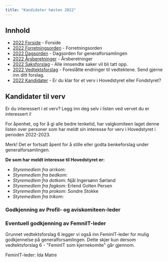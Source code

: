 ```yaml
---
title: "Kandidater høsten 2022"
---
```


## Innhold  
* [2022 Forside](/wiki/online/generalforsamlingen/genfors2022h)   - Forside
* [2022 Forretningsorden](/wiki/online/generalforsamlingen/genfors2022h/forretningsorden) - Forretningsorden
* [2022 Dagsorden](/wiki/online/generalforsamlingen/genfors2022h/dagsorden) - Dagsorden for generalforsamlingen
* [2022 Årsberetninger](/wiki/online/generalforsamlingen/genfors2022h/aarsberetninger) - Årsberetninger
* [2022 Saksforslag](/wiki/online/generalforsamlingen/genfors2022h/saksforslag) - Alle innsendte saker vil bli tatt opp.
* [2022 Vedtektsforslag](/wiki/online/generalforsamlingen/genfors2022h/vedtekstforslag) - Foreslåtte endringer til vedtektene. Send gjerne inn ditt forslag.
* [2022 Kandidater](/wiki/online/generalforsamlingen/genfors2022h/valg) - Er du klar for et verv i Hovedstyret eller Fondstyret? 

## Kandidater til verv  
Er du interessert i et verv? Legg inn deg selv i listen ved vervet du er interessert i!

For åpenhet, og for å gi alle bedre tenketid, har valgkomiteen laget denne listen over personer som har meldt sin interesse for verv i Hovedstyret i perioden 2022-2023. 

Merk! Det er fortsatt åpent for å stille eller godta benkeforslag under generalforsamlingen.  

**De som har meldt interesse til Hovedstyret er:**

* *Styremedlem fra arrkom:*  
* *Styremedlem fra bedkom:*  
* *Styremedlem fra dotkom:* Njål Ingersønn Sørland
* *Styremedlem fra fagkom:*  Erlend Golten Persen
* *Styremedlem fra prokom:*  Sondre Stokke
* *Styremedlem fra trikom:*

### Godkjenning av Profil- og aviskomiteen-leder

### Eventuell godkjenning av FemniIT-leder
Grunnet vedtektsforslag 6 legger vi også inn FeminIT-leder for mulig godkjennelse på generalforsamlingen. Dette skjer kun dersom vedtektsforslag 6 - "FeminIT som kjernekomite" går gjennom.

FeminIT-leder: Ida Matre
